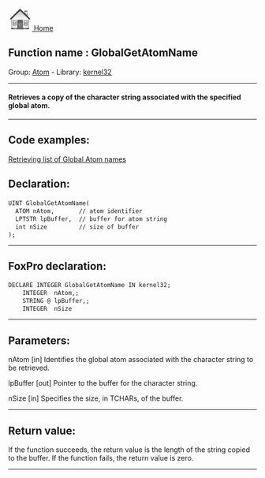 [<img src="../../images/home.png"> Home ](https://github.com/VFPX/Win32API)  

## Function name : GlobalGetAtomName
Group: [Atom](../../functions_group.md#Atom)  -  Library: [kernel32](../../libraries.md#kernel32)  
***  


#### Retrieves a copy of the character string associated with the specified global atom.
***  


## Code examples:
[Retrieving list of Global Atom names](../../samples/sample_116.md)  

## Declaration:
```foxpro  
UINT GlobalGetAtomName(
  ATOM nAtom,       // atom identifier
  LPTSTR lpBuffer,  // buffer for atom string
  int nSize         // size of buffer
);  
```  
***  


## FoxPro declaration:
```foxpro  
DECLARE INTEGER GlobalGetAtomName IN kernel32;
	INTEGER  nAtom,;
	STRING @ lpBuffer,;
	INTEGER  nSize  
```  
***  


## Parameters:
nAtom 
[in] Identifies the global atom associated with the character string to be retrieved. 

lpBuffer 
[out] Pointer to the buffer for the character string. 

nSize 
[in] Specifies the size, in TCHARs, of the buffer.  
***  


## Return value:
If the function succeeds, the return value is the length of the string copied to the buffer. If the function fails, the return value is zero. 
  
***  

